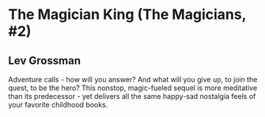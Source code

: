 # The Magician King (The Magicians, #2)
## Lev Grossman
Adventure calls - how will you answer? And what will you give up, to join the quest, to be the hero? This nonstop, magic-fueled sequel is more meditative than its predecessor - yet delivers all the same happy-sad nostalgia feels of your favorite childhood books.

